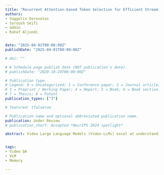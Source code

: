 ```yaml
---
title: "Recurrent Attention-based Token Selection for Efficient Streaming Video-LLMs"
authors:
- Vaggelis Dorovatas
- Soroush Seifi
- admin
- Rahaf Aljundi


date: "2025-04-01T00:00:00Z"
publishDate: "2025-04-01T00:00:00Z"

# doi: ""

# # Schedule page publish date (NOT publication's date).
# publishDate: "2020-10-24T00:00:00Z"

# Publication type.
# Legend: 0 = Uncategorized; 1 = Conference paper; 2 = Journal article;
# 3 = Preprint / Working Paper; 4 = Report; 5 = Book; 6 = Book section;
# 7 = Thesis; 8 = Patent
publication_types: ["3"]

# featured: tfalserue

# Publication name and optional abbreviated publication name.
publication: Under Review
# publication_short: Accepted *NeurIPS 2024 spotlight*

abstract: Video Large Language Models (Video-LLMs) excel at understanding videos in-context, assuming full access to the video when answering queries. However, these models face challenges in streaming scenarios where hour-long videos must be processed online, and questions need timely responses. In this work, we propose a training-free approach compatible with standard Video-LLMs, leveraging three key concepts- 1) LLM-informed selection of visual tokens to identify those that the LLM has attended to and contributed to its understanding of each short clip. Our attention-based selection allows us to discard up to ~95% of unimportant visual tokens with minimal performance loss; 2) Hierarchical selection of tokens combined with natural language understanding of each processed clip; 3) Caption-based question answering for lightweight and accurate responses. Our method achieves state-of-the-art performance on streaming video benchmarks, striking a balance between efficiency and effectiveness.


tags:
- Video QA
- VLM
- Memory

---
```

